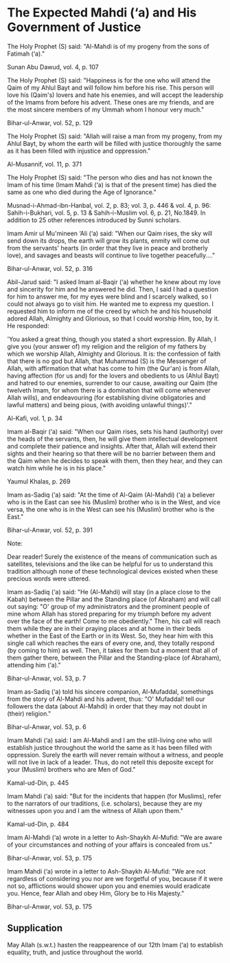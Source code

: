 The Expected Mahdi (‘a) and His Government of Justice
=====================================================

The Holy Prophet (S) said: "Al-Mahdi is of my progeny from the sons of
Fatimah (‘a)."

Sunan Abu Dawud, vol. 4, p. 107

The Holy Prophet (S) said: "Happiness is for the one who will attend the
Qaim of my Ahlul Bayt and will follow him before his rise. This person
will love his (Qaim's) lovers and hate his enemies, and will accept the
leadership of the Imams from before his advent. These ones are my
friends, and are the most sincere members of my Ummah whom I honour very
much."

Bihar-ul-Anwar, vol. 52, p. 129

The Holy Prophet (S) said: "Allah will raise a man from my progeny, from
my Ahlul Bayt, by whom the earth will be filled with justice thoroughly
the same as it has been filled with injustice and oppression."

Al-Musannif, vol. 11, p. 371

The Holy Prophet (S) said: "The person who dies and has not known the
Imam of his time (Imam Mahdi (‘a) is that of the present time) has died
the same as one who died during the Age of Ignorance."

Musnad-i-Ahmad-ibn-Hanbal, vol. 2, p. 83; vol. 3, p. 446 & vol. 4, p.
96: Sahih-i-Bukhari, vol. 5, p. 13 & Sahih-i-Muslim vol. 6, p. 21,
No.1849. In addition to 25 other references introduced by Sunni
scholars.

Imam Amir ul Mu'mineen ‘Ali (‘a) said: "When our Qaim rises, the sky
will send down its drops, the earth will grow its plants, enmity will
come out from the servants' hearts (in order that they live in peace and
brotherly love), and savages and beasts will continue to live together
peacefully...."

Bihar-ul-Anwar, vol. 52, p. 316

Abil-Jarud said: "I asked Imam al-Baqir (‘a) whether he knew about my
love and sincerity for him and he answered he did. Then, I said I had a
question for him to answer me, for my eyes were blind and I scarcely
walked, so I could not always go to visit him. He wanted me to express
my question. I requested him to inform me of the creed by which he and
his household adored Allah, Almighty and Glorious, so that I could
worship Him, too, by it. He responded:

'You asked a great thing, though you stated a short expression. By
Allah, I give you (your answer of) my religion and the religion of my
fathers by which we worship Allah, Almighty and Glorious. It is: the
confession of faith that there is no god but Allah, that Muhammad (S) is
the Messenger of Allah, with affirmation that what has come to him (the
Qur'an) is from Allah, having affection (for us and) for the lovers and
obedients to us (AhIul Bayt) and hatred to our enemies, surrender to our
cause, awaiting our Qaim (the twelveth Imam, for whom there is a
domination that will come whenever Allah wills), and endeavouring (for
establishing divine obligatories and lawful matters) and being pious,
(with avoiding unlawful things)'."

Al-Kafi, vol. 1, p. 34

Imam al-Baqir (‘a) said: "When our Qaim rises, sets his hand (authority)
over the heads of the servants, then, he will give them intellectual
development and complete their patience and insights. After that, Allah
will extend their sights and their hearing so that there will be no
barrier between them and the Qaim when he decides to speak with them,
then they hear, and they can watch him while he is in his place."

Yaumul Khalas, p. 269

Imam as-Sadiq (‘a) said: "At the time of Al-Qaim (Al-Mahdi) (‘a) a
believer who is in the East can see his (Muslim) brother who is in the
West, and vice versa, the one who is in the West can see his (Muslim)
brother who is the East."

Bihar-ul-Anwar, vol. 52, p. 391

Note:

Dear reader! Surely the existence of the means of communication such as
satellites, televisions and the like can be helpful for us to understand
this tradition although none of these technological devices existed when
these precious words were uttered.

Imam as-Sadiq (‘a) said: "He (Al-Mahdi) will stay (in a place close to
the Kabah) between the Pillar and the Standing place (of Abraham) and
will call out saying: "O' group of my administrators and the prominent
people of mine whom Allah has stored preparing for my triumph before my
advent over the face of the earth! Come to me obediently." Then, his
call will reach them while they are in their praying places and at home
in their beds whether in the East of the Earth or in its West. So, they
hear him with this single call which reaches the ears of every one, and,
they totally respond (by coming to him) as well. Then, it takes for them
but a moment that all of them gather there, between the Pillar and the
Standing-place (of Abraham), attending him (‘a)."

Bihar-ul-Anwar, vol. 53, p. 7

Imam as-Sadiq (‘a) told his sincere companion, Al-Mufaddal, somethings
from the story of Al-Mahdi and his advent, thus: "O' Mufaddal! tell our
followers the data (about Al-Mahdi) in order that they may not doubt in
(their) religion."

Bihar-ul-Anwar, vol. 53, p. 6

Imam Mahdi (‘a) said: I am Al-Mahdi and I am the still-living one who
will establish justice throughout the world the same as it has been
filled with oppression. Surely the earth will never remain without a
witness, and people will not live in lack of a leader. Thus, do not
retell this deposite except for your (Muslim) brothers who are Men of
God."

Kamal-ud-Din, p. 445

Imam Mahdi (‘a) said: "But for the incidents that happen (for Muslims),
refer to the narrators of our traditions, (i.e. scholars), because they
are my witnesses upon you and I am the witness of Allah upon them."

Kamal-ud-Din, p. 484

Imam Al-Mahdi (‘a) wrote in a letter to Ash-Shaykh Al-Mufid: "We are
aware of your circumstances and nothing of your affairs is concealed
from us."

Bihar-ul-Anwar, vol. 53, p. 175

Imam Mahdi (‘a) wrote in a letter to Ash-Shaykh Al-Mufid: "We are not
regardless of considering you nor are we forgetful of you, because if it
were not so, afflictions would shower upon you and enemies would
eradicate you. Hence, fear Allah and obey Him, Glory be to His Majesty."

Bihar-ul-Anwar, vol. 53, p. 175

Supplication
------------

May Allah (s.w.t.) hasten the reappearence of our 12th Imam (‘a) to
establish equality, truth, and justice throughout the world.


